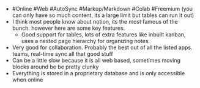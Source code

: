 - #Online #Web #AutoSync #Markup/Markdown #Colab #Freemium (you can only have so much content, its a large limit but tables can run it out)
- I think most people know about notion, its the most famous of the bunch. however here are some key features.
	- Good support for tables, lots of extra features like inbuilt kanban, uses a nested page hierarchy for organizing notes.
- Very good for collaboration. Probably the best out of all the listed apps. teams, real-time sync all that good stuff
- Can be a little slow because it is all web based, sometimes moving blocks around be be pretty clunky
- Everything is stored in a proprietary database and is only accessible when online